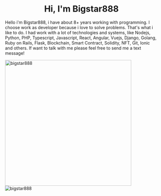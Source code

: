 <h1 align="center">Hi, I'm Bigstar888</h1>





  Hello i'm Bigstar888, i have about 8+ years working with programming. I choose work as developer because i love to solve problems. That's what i like to do. I had work with a lot of technologies and systems, like Nodejs, Python, PHP, Typescript, Javascript, React, Angular, Vuejs, Django, Golang, Ruby on Rails, Flask, Blockchain, Smart Contract, Solidity, NFT, Git, Ionic and others. 
  If want to talk with me please feel free to send me a text message!
</p>

<div>
  <img align="center" width="416px" src="https://github-readme-stats.vercel.app/api?username=bigstar888&show_icons=true&count_private=true" alt="bigstar888" />
  

<img align="left" src="https://github-readme-stats.vercel.app/api/top-langs/?username=bigstar888&langs_count=6&theme=dracula&layout=compact&card_width=360" alt="bigstar888" />
</div>
